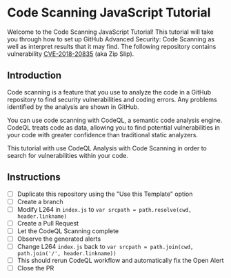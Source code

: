 # Code Scanning JavaScript Tutorial

Welcome to the Code Scanning JavaScript Tutorial! This tutorial will take you through how to set up GitHub Advanced Security: Code Scanning as well as interpret results that it may find. The following repository contains vulnerability [CVE-2018-20835](https://github.com/advisories/GHSA-x2mc-8fgj-3wmr) (aka Zip Slip).

## Introduction

Code scanning is a feature that you use to analyze the code in a GitHub repository to find security vulnerabilities and coding errors. Any problems identified by the analysis are shown in GitHub.

You can use code scanning with CodeQL, a semantic code analysis engine. CodeQL treats code as data, allowing you to find potential vulnerabilities in your code with greater confidence than traditional static analyzers.

This tutorial with use CodeQL Analysis with Code Scanning in order to search for vulnerabilities within your code. 

## Instructions

- [ ] Duplicate this repository using the "Use this Template" option
- [ ] Create a branch
- [ ] Modify L264 in `index.js` to `var srcpath = path.resolve(cwd, header.linkname)`
- [ ] Create a Pull Request
- [ ] Let the CodeQL Scanning complete
- [ ] Observe the generated alerts
- [ ] Change L264 `index.js` back to `var srcpath = path.join(cwd, path.join('/', header.linkname))`
- [ ] This should rerun CodeQL workflow and automatically fix the Open Alert
- [ ] Close the PR
